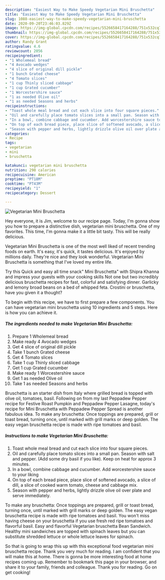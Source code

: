 ```yaml
---
description: "Easiest Way to Make Speedy Vegetarian Mini Bruschetta"
title: "Easiest Way to Make Speedy Vegetarian Mini Bruschetta"
slug: 1088-easiest-way-to-make-speedy-vegetarian-mini-bruschetta
date: 2020-09-20T23:46:03.829Z
image: https://img-global.cpcdn.com/recipes/5526658417164288/751x532cq70/vegetarian-mini-bruschetta-recipe-main-photo.jpg
thumbnail: https://img-global.cpcdn.com/recipes/5526658417164288/751x532cq70/vegetarian-mini-bruschetta-recipe-main-photo.jpg
cover: https://img-global.cpcdn.com/recipes/5526658417164288/751x532cq70/vegetarian-mini-bruschetta-recipe-main-photo.jpg
author: Randy Grant
ratingvalue: 4.6
reviewcount: 2056
recipeingredient:
- "1 Wholemeal bread"
- "4 Avocado wedges"
- "4 slice of original dill pickle"
- "1 bunch Grated cheese"
- "4 Tomato slices"
- "1 cup Thinly sliced cabbage"
- "1 cup Grated cucumber"
- "1 Worcestershire sauce"
- "1 as needed Olive oil"
- "1 as needed Seasons and herbs"
recipeinstructions:
- "Toast whole meal bread and cut each slice into four square pieces."
- "Oil and carefully place tomato slices into a small pan. Season with salt and pepper. (Add some dry basil if you like). Keep on heat for approx 3 minutes."
- "In a bowl, combine cabbage and cucumber. Add worcestershire sauce to your liking"
- "On top of each bread piece, place slice of softened avocado, a slice of dill, a slice of cooked warm tomato, cheese and cabbage mix."
- "Season with pepper and herbs, lightly drizzle olive oil over plate and serve immediately."
categories:
- Recipe
tags:
- vegetarian
- mini
- bruschetta

katakunci: vegetarian mini bruschetta 
nutrition: 298 calories
recipecuisine: American
preptime: "PT18M"
cooktime: "PT43M"
recipeyield: "1"
recipecategory: Dessert

---
```



![Vegetarian Mini Bruschetta](https://img-global.cpcdn.com/recipes/5526658417164288/751x532cq70/vegetarian-mini-bruschetta-recipe-main-photo.jpg)

Hey everyone, it is Jim, welcome to our recipe page. Today, I'm gonna show you how to prepare a distinctive dish, vegetarian mini bruschetta. One of my favorites. This time, I'm gonna make it a little bit tasty. This will be really delicious.

Vegetarian Mini Bruschetta is one of the most well liked of recent trending foods on earth. It's easy, it's quick, it tastes delicious. It's enjoyed by millions daily. They're nice and they look wonderful. Vegetarian Mini Bruschetta is something that I've loved my entire life.

Try this Quick and easy all time snack&#34; Mini Bruschetta&#34; with Shipra Khanna and impress your guests with your cooking skills Not one but two incredibly delicious bruschetta recipes for fast, colorful and satisfying dinner. Garlicky and lemony broad beans on a bed of whipped feta. Crostini or bruschetta, have you given it a thought?


To begin with this recipe, we have to first prepare a few components. You can have vegetarian mini bruschetta using 10 ingredients and 5 steps. Here is how you can achieve it.

<!--inarticleads1-->

##### The ingredients needed to make Vegetarian Mini Bruschetta:

1. Prepare 1 Wholemeal bread
1. Make ready 4 Avocado wedges
1. Get 4 slice of original dill pickle
1. Take 1 bunch Grated cheese
1. Get 4 Tomato slices
1. Take 1 cup Thinly sliced cabbage
1. Get 1 cup Grated cucumber
1. Make ready 1 Worcestershire sauce
1. Get 1 as needed Olive oil
1. Take 1 as needed Seasons and herbs


Bruschetta is an starter dish from Italy where grilled bread is topped with olive oil, tomatoes, basil. Following on from my last Peppadew Pepper recipe for Festive Roast Pumpkin and Peppadew Pepper Lasagne, today&#39;s recipe for Mini Bruschetta with Peppadew Pepper Spread is another fabulous idea. To make any bruschetta: Once toppings are prepared, grill or toast bread, turning once, until marked with grill marks or deep golden. The easy vegan bruschetta recipe is made with ripe tomatoes and basil. 

<!--inarticleads2-->

##### Instructions to make Vegetarian Mini Bruschetta:

1. Toast whole meal bread and cut each slice into four square pieces.
1. Oil and carefully place tomato slices into a small pan. Season with salt and pepper. (Add some dry basil if you like). Keep on heat for approx 3 minutes.
1. In a bowl, combine cabbage and cucumber. Add worcestershire sauce to your liking
1. On top of each bread piece, place slice of softened avocado, a slice of dill, a slice of cooked warm tomato, cheese and cabbage mix.
1. Season with pepper and herbs, lightly drizzle olive oil over plate and serve immediately.


To make any bruschetta: Once toppings are prepared, grill or toast bread, turning once, until marked with grill marks or deep golden. The easy vegan bruschetta recipe is made with ripe tomatoes and basil. You won&#39;t miss having cheese on your bruschetta if you use fresh red ripe tomatoes and flavorful basil. Easy and flavorful Vegetarian bruschetta Bean Sandwich. Healthy mini sandwiches are topped with spinach leaves but you can substitute shredded lettuce or whole lettuce leaves for spinach. 

So that is going to wrap this up with this exceptional food vegetarian mini bruschetta recipe. Thank you very much for reading. I am confident that you will make this at home. There is gonna be more interesting food at home recipes coming up. Remember to bookmark this page in your browser, and share it to your family, friends and colleague. Thank you for reading. Go on get cooking!
